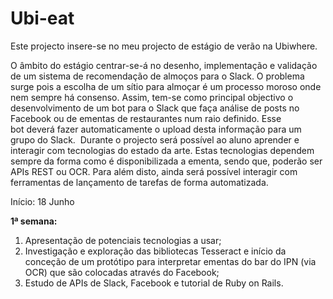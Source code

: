 # Ubi-eat

Este projecto insere-se no meu projecto de estágio de verão na Ubiwhere.

O âmbito do estágio centrar-se-á no desenho, implementação e validação de um sistema de recomendação de almoços para o Slack. O problema surge pois a escolha de um sítio para almoçar é um processo moroso onde nem sempre há consenso. Assim, tem-se como principal objectivo o desenvolvimento de um bot para o Slack que faça análise de posts no Facebook ou de ementas de restaurantes num raio definido. Esse bot deverá fazer automaticamente o upload desta informação para um grupo do Slack.  Durante o projecto será possível ao aluno aprender e interagir com tecnologias do estado da arte. Estas tecnologias dependem sempre da forma como é disponibilizada a ementa, sendo que, poderão ser APIs REST ou OCR. Para além disto, ainda será possível interagir com ferramentas de lançamento de tarefas de forma automatizada.

Início: 18 Junho

**1ª semana:** 
1) Apresentação de potenciais tecnologias a usar;
2) Investigação e exploração das bibliotecas Tesseract e início da conceção
de um protótipo para interpretar ementas do bar do IPN (via OCR) que são 
colocadas através do Facebook;
3) Estudo de APIs de Slack, Facebook e tutorial de Ruby on Rails.
